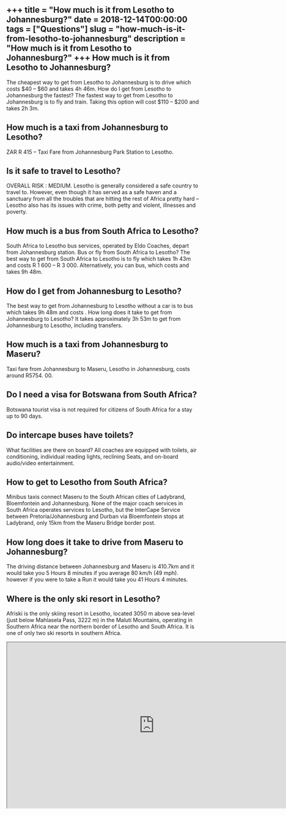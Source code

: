 +++
title = "How much is it from Lesotho to Johannesburg?"
date = 2018-12-14T00:00:00
tags = ["Questions"]
slug = "how-much-is-it-from-lesotho-to-johannesburg"
description = "How much is it from Lesotho to Johannesburg?"
+++
How much is it from Lesotho to Johannesburg?
--------------------------------------------

The cheapest way to get from Lesotho to Johannesburg is to drive which costs $40 – $60 and takes 4h 46m. How do I get from Lesotho to Johannesburg the fastest? The fastest way to get from Lesotho to Johannesburg is to fly and train. Taking this option will cost $110 – $200 and takes 2h 3m.

How much is a taxi from Johannesburg to Lesotho?
------------------------------------------------

ZAR R 415 – Taxi Fare from Johannesburg Park Station to Lesotho.

Is it safe to travel to Lesotho?
--------------------------------

OVERALL RISK : MEDIUM. Lesotho is generally considered a safe country to travel to. However, even though it has served as a safe haven and a sanctuary from all the troubles that are hitting the rest of Africa pretty hard – Lesotho also has its issues with crime, both petty and violent, illnesses and poverty.

How much is a bus from South Africa to Lesotho?
-----------------------------------------------

South Africa to Lesotho bus services, operated by Eldo Coaches, depart from Johannesburg station. Bus or fly from South Africa to Lesotho? The best way to get from South Africa to Lesotho is to fly which takes 1h 43m and costs R 1 600 – R 3 000. Alternatively, you can bus, which costs and takes 9h 48m.

How do I get from Johannesburg to Lesotho?
------------------------------------------

The best way to get from Johannesburg to Lesotho without a car is to bus which takes 9h 48m and costs . How long does it take to get from Johannesburg to Lesotho? It takes approximately 3h 53m to get from Johannesburg to Lesotho, including transfers.

How much is a taxi from Johannesburg to Maseru?
-----------------------------------------------

Taxi fare from Johannesburg to Maseru, Lesotho in Johannesburg, costs around R5754. 00.

Do I need a visa for Botswana from South Africa?
------------------------------------------------

Botswana tourist visa is not required for citizens of South Africa for a stay up to 90 days.

Do intercape buses have toilets?
--------------------------------

What facilities are there on board? All coaches are equipped with toilets, air conditioning, individual reading lights, reclining Seats, and on-board audio/video entertainment.

How to get to Lesotho from South Africa?
----------------------------------------

Minibus taxis connect Maseru to the South African cities of Ladybrand, Bloemfontein and Johannesburg. None of the major coach services in South Africa operates services to Lesotho, but the InterCape Service between Pretoria/Johannesburg and Durban via Bloemfontein stops at Ladybrand, only 15km from the Maseru Bridge border post.

How long does it take to drive from Maseru to Johannesburg?
-----------------------------------------------------------

The driving distance between Johannesburg and Maseru is 410.7km and it would take you 5 Hours 8 minutes if you average 80 km/h (49 mph). however if you were to take a Run it would take you 41 Hours 4 minutes.

Where is the only ski resort in Lesotho?
----------------------------------------

Afriski is the only skiing resort in Lesotho, located 3050 m above sea-level (just below Mahlasela Pass, 3222 m) in the Maluti Mountains, operating in Southern Africa near the northern border of Lesotho and South Africa. It is one of only two ski resorts in southern Africa.

<iframe allow="accelerometer; autoplay; clipboard-write; encrypted-media; gyroscope; picture-in-picture" allowfullscreen="" class="__youtube_prefs__  epyt-is-override  no-lazyload" data-no-lazy="1" data-origheight="433" data-origwidth="770" data-skipgform_ajax_framebjll="" height="433" id="_ytid_38188" loading="lazy" src="https://www.youtube.com/embed/jupc6LLfoSc?enablejsapi=1&autoplay=0&cc_load_policy=0&cc_lang_pref=&iv_load_policy=1&loop=0&modestbranding=0&rel=1&fs=1&playsinline=0&autohide=2&theme=dark&color=red&controls=1&" title="YouTube player" width="770"></iframe>